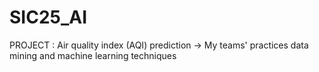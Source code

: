 # SIC25_AI
PROJECT : Air quality index (AQI) prediction
-> My teams' practices data mining and machine learning techniques
